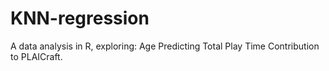 # KNN-regression
A data analysis in R, exploring: Age Predicting Total Play Time Contribution to PLAICraft.
